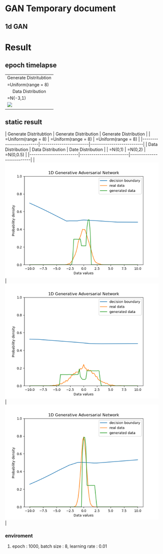 GAN Temporary document
======================


1d GAN
---------

# Result
## epoch timelapse

<table align='center'>
<tr align='center'>
 <td> Generate Distritubtion</td>
 </tr>
 <tr>
 <td> =Uniform(range = 8) </td>
 </tr>
<tr align='center'>
 <td> Data Distribution </td>
  </tr>
 <tr>
 <td> =N(-3,1) </td>
 </tr>
<tr>
 <td><img src = 'img/output.gif' </td>
</tr>
</table>

## static result

| Generate Distritubtion   | Generate Distribution    | Generate Distribution      |
| =Uniform(range = 8)      | =Uniform(range = 8)      | =Uniform(range = 8)        |
|-------------------------|-------------------------|---------------------------|
| Data Distribution        | Data Distribution        | Date Distribution          |
| =N(0,1)                  | =N(0,2)                  | =N(0,0.5)                  |
|-------------------------|-------------------------|---------------------------|
| ![image](img/1dgan_1.png) | ![image](img/1dgan_2.png)| ![image](img/1dgan_0.5.png)|


### enviroment
1. epoch : 1000, batch size : 8, learning rate : 0.01
 

